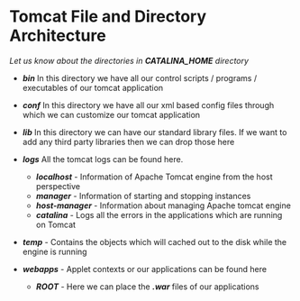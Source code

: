 # Tomcat File and Directory Architecture

*Let us know about the directories in ***CATALINA_HOME*** directory*

- ***bin*** In this directory we have all our control scripts / programs / executables of our tomcat application

- ***conf*** In this directory we have all our xml based config files through which we can customize our tomcat application

- ***lib*** In this directory we can have our standard library files. If we want to add any third party libraries then we can drop those here

- ***logs*** All the tomcat logs can be found here.
	- ***localhost*** - Information of Apache Tomcat engine from the host perspective
	- ***manager*** - Information of starting and stopping instances
	- ***host-manager*** - Information about managing Apache tomcat engine
	- ***catalina*** - Logs all the errors in the applications which are running on Tomcat

- ***temp*** - Contains the objects which will cached out to the disk while the engine is running 

- ***webapps*** - Applet contexts or our applications can be found here
	- ***ROOT*** - Here we can place the ***.war*** files of our applications
